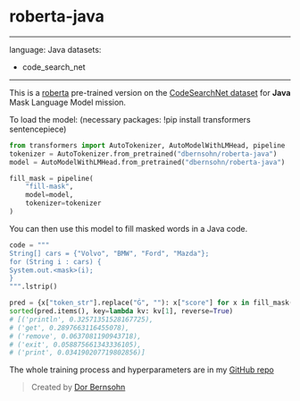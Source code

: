# roberta-java
---
language: Java
datasets:
- code_search_net
---

This is a [roberta](https://arxiv.org/pdf/1907.11692.pdf) pre-trained version on the [CodeSearchNet dataset](https://github.com/github/CodeSearchNet) for **Java** Mask Language Model mission.

To load the model:
(necessary packages: !pip install transformers sentencepiece)
```python
from transformers import AutoTokenizer, AutoModelWithLMHead, pipeline
tokenizer = AutoTokenizer.from_pretrained("dbernsohn/roberta-java")
model = AutoModelWithLMHead.from_pretrained("dbernsohn/roberta-java")

fill_mask = pipeline(
    "fill-mask",
    model=model,
    tokenizer=tokenizer
)
```

You can then use this model to fill masked words in a Java code.

```python
code = """
String[] cars = {"Volvo", "BMW", "Ford", "Mazda"};
for (String i : cars) {
System.out.<mask>(i);
}
""".lstrip()

pred = {x["token_str"].replace("Ġ", ""): x["score"] for x in fill_mask(code)}
sorted(pred.items(), key=lambda kv: kv[1], reverse=True)
# [('println', 0.32571351528167725),
# ('get', 0.2897663116455078),
# ('remove', 0.0637081190943718),
# ('exit', 0.058875661343336105),
# ('print', 0.034190207719802856)]
```

The whole training process and hyperparameters are in my [GitHub repo](https://github.com/DorBernsohn/CodeLM/tree/main/CodeMLM)

> Created by [Dor Bernsohn](https://www.linkedin.com/in/dor-bernsohn-70b2b1146/)